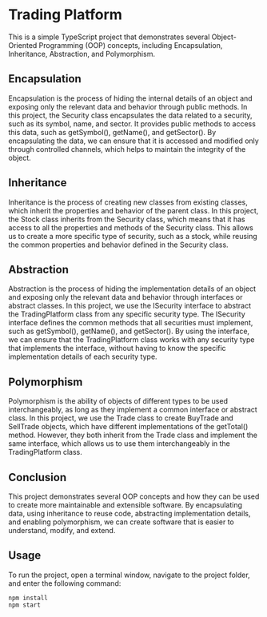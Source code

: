 # Trading Platform
This is a simple TypeScript project that demonstrates several Object-Oriented Programming (OOP) concepts, including Encapsulation, Inheritance, Abstraction, and Polymorphism.

## Encapsulation
Encapsulation is the process of hiding the internal details of an object and exposing only the relevant data and behavior through public methods. In this project, the Security class encapsulates the data related to a security, such as its symbol, name, and sector. It provides public methods to access this data, such as getSymbol(), getName(), and getSector(). By encapsulating the data, we can ensure that it is accessed and modified only through controlled channels, which helps to maintain the integrity of the object.

## Inheritance
Inheritance is the process of creating new classes from existing classes, which inherit the properties and behavior of the parent class. In this project, the Stock class inherits from the Security class, which means that it has access to all the properties and methods of the Security class. This allows us to create a more specific type of security, such as a stock, while reusing the common properties and behavior defined in the Security class.

## Abstraction
Abstraction is the process of hiding the implementation details of an object and exposing only the relevant data and behavior through interfaces or abstract classes. In this project, we use the ISecurity interface to abstract the TradingPlatform class from any specific security type. The ISecurity interface defines the common methods that all securities must implement, such as getSymbol(), getName(), and getSector(). By using the interface, we can ensure that the TradingPlatform class works with any security type that implements the interface, without having to know the specific implementation details of each security type.

## Polymorphism
Polymorphism is the ability of objects of different types to be used interchangeably, as long as they implement a common interface or abstract class. In this project, we use the Trade class to create BuyTrade and SellTrade objects, which have different implementations of the getTotal() method. However, they both inherit from the Trade class and implement the same interface, which allows us to use them interchangeably in the TradingPlatform class.

## Conclusion
This project demonstrates several OOP concepts and how they can be used to create more maintainable and extensible software. By encapsulating data, using inheritance to reuse code, abstracting implementation details, and enabling polymorphism, we can create software that is easier to understand, modify, and extend.

## Usage
To run the project, open a terminal window, navigate to the project folder, and enter the following command:
```
npm install
npm start
```